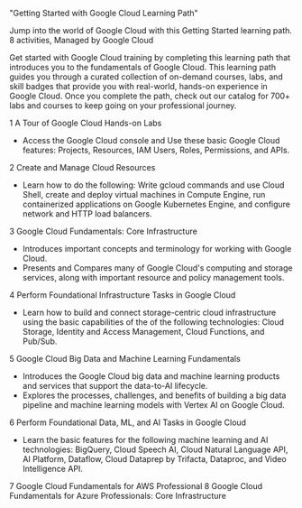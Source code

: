 "Getting Started with Google Cloud Learning Path"

Jump into the world of Google Cloud with this Getting Started learning path.
8 activities, Managed by Google Cloud

Get started with Google Cloud training by completing this learning path that introduces you to the fundamentals of Google Cloud. This learning path guides you through a curated collection of on-demand courses, labs, and skill badges that provide you with real-world, hands-on experience in Google Cloud. Once you complete the path, check out our catalog for 700+ labs and courses to keep going on your professional journey.


1 A Tour of Google Cloud Hands-on Labs
  - Access the Google Cloud console and Use these basic Google Cloud features: Projects, Resources, IAM Users, Roles, Permissions, and APIs.

2 Create and Manage Cloud Resources
  - Learn how to do the following: Write gcloud commands and use Cloud Shell, create and deploy virtual machines in Compute Engine, run containerized applications on Google Kubernetes Engine, and configure network and HTTP load balancers.

3 Google Cloud Fundamentals: Core Infrastructure
  - Introduces important concepts and terminology for working with Google Cloud. 
  - Presents and Compares many of Google Cloud's computing and storage services, along with important resource and policy management tools.

4 Perform Foundational Infrastructure Tasks in Google Cloud
  - Learn how to build and connect storage-centric cloud infrastructure using the basic capabilities of the of the following technologies: Cloud Storage, Identity and Access Management, Cloud Functions, and Pub/Sub.

5 Google Cloud Big Data and Machine Learning Fundamentals
 - Introduces the Google Cloud big data and machine learning products and services that support the data-to-AI lifecycle. 
 - Explores the processes, challenges, and benefits of building a big data pipeline and machine learning models with Vertex AI on Google Cloud.

6 Perform Foundational Data, ML, and AI Tasks in Google Cloud
  - Learn the basic features for the following machine learning and AI technologies: BigQuery, Cloud Speech AI, Cloud Natural Language API, AI Platform, Dataflow, Cloud Dataprep by Trifacta, Dataproc, and Video Intelligence API.

7 Google Cloud Fundamentals for AWS Professional 
8 Google Cloud Fundamentals for Azure Professionals: Core Infrastructure
